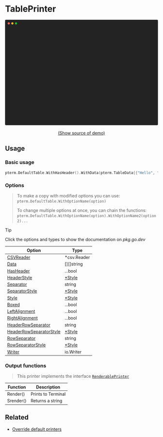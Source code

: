 # TablePrinter

<!--
Replace all of the following strings with the current printer.
     table Table TablePrinter DefaultTable
-->

![TablePrinter Example](https://raw.githubusercontent.com/pterm/pterm/master/_examples/table/animation.svg)

<p align="center"><a href="https://github.com/gozelle/pterm/blob/master/_examples/table/main.go" target="_blank">(Show source of demo)</a></p>

## Usage

### Basic usage

```go
pterm.DefaultTable.WithHasHeader().WithData(pterm.TableData{{"Hello", "World"}}).Render()
```

### Options

> To make a copy with modified options you can use:
> `pterm.DefaultTable.WithOptionName(option)`
>
> To change multiple options at once, you can chain the functions:
> `pterm.DefaultTable.WithOptionName(option).WithOptionName2(option2)...`

> [!TIP]
> Click the options and types to show the documentation on _pkg.go.dev_

| Option                                                                                                        | Type                                                       |
| ------------------------------------------------------------------------------------------------------------- | ---------------------------------------------------------- |
| [CSVReader](https://pkg.go.dev/github.com/gozelle/pterm#TablePrinter.WithCSVReader)                             | \*csv.Reader                                               |
| [Data](https://pkg.go.dev/github.com/gozelle/pterm#TablePrinter.WithData)                                       | [][]string                                                 |
| [HasHeader](https://pkg.go.dev/github.com/gozelle/pterm#TablePrinter.WithHasHeader)                             | ...bool                                                    |
| [HeaderStyle](https://pkg.go.dev/github.com/gozelle/pterm#TablePrinter.WithHeaderStyle)                         | [\*Style](https://pkg.go.dev/github.com/gozelle/pterm#Style) |
| [Separator](https://pkg.go.dev/github.com/gozelle/pterm#TablePrinter.WithSeparator)                             | string                                                     |
| [SeparatorStyle](https://pkg.go.dev/github.com/gozelle/pterm#TablePrinter.WithSeparatorStyle)                   | [\*Style](https://pkg.go.dev/github.com/gozelle/pterm#Style) |
| [Style](https://pkg.go.dev/github.com/gozelle/pterm#TablePrinter.WithStyle)                                     | [\*Style](https://pkg.go.dev/github.com/gozelle/pterm#Style) |
| [Boxed](https://pkg.go.dev/github.com/gozelle/pterm#TablePrinter.WithBoxed)                                     | ...bool                                                    |
| [LeftAlignment](https://pkg.go.dev/github.com/gozelle/pterm#TablePrinter.WithLeftAlignment)                     | ...bool                                                    |
| [RightAlignment](https://pkg.go.dev/github.com/gozelle/pterm#TablePrinter.WithRightAlignment)                   | ...bool                                                    |
| [HeaderRowSeparator](https://pkg.go.dev/github.com/gozelle/pterm#TablePrinter.WithHeaderRowSeparator)           | string                                                     |
| [HeaderRowSeparatorStyle](https://pkg.go.dev/github.com/gozelle/pterm#TablePrinter.WithHeaderRowSeparatorStyle) | [\*Style](https://pkg.go.dev/github.com/gozelle/pterm#Style) |
| [RowSeparator](https://pkg.go.dev/github.com/gozelle/pterm#TablePrinter.WithRowSeparator)                       | string                                                     |
| [RowSeparatorStyle](https://pkg.go.dev/github.com/gozelle/pterm#TablePrinter.WithRowSeparatorStyle)             | [\*Style](https://pkg.go.dev/github.com/gozelle/pterm#Style) |
| [Writer](https://pkg.go.dev/github.com/gozelle/pterm#TablePrinter.WithWriter)                                   | io.Writer                                                  |

### Output functions

> This printer implements the interface [`RenderablePrinter`](https://github.com/gozelle/pterm/blob/master/interface_renderable_printer.go)

| Function  | Description        |
| --------- | ------------------ |
| Render()  | Prints to Terminal |
| Srender() | Returns a string   |

## Related

- [Override default printers](docs/customizing/override-default-printer.md)
